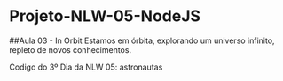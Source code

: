 # Projeto-NLW-05-NodeJS

##Aula 03 - In Orbit
Estamos em órbita, explorando um universo infinito, repleto de novos conhecimentos.

Codigo do 3º Dia da NLW 05: astronautas
